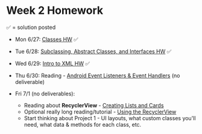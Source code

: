# Week 2 Homework

&#x2705; = solution posted

- Mon 6/27: [Classes HW](https://github.com/ga-adi-nyc/Classes-HW) &#x2705;


- Tue 6/28: [Subclassing, Abstract Classes, and Interfaces HW](https://github.com/ga-adi-nyc/Subclassing-and-Interfaces-HW) &#x2705;


- Wed 6/29: [Intro to XML HW](https://github.com/ga-adi-nyc/Intro-to-XML-HW) &#x2705;


- Thu 6/30: Reading - [Android Event Listeners & Event Handlers](https://developer.android.com/guide/topics/ui/ui-events.html) (no deliverable)


- Fri 7/1 (no deliverables):
  - Reading about **RecyclerView** - [Creating Lists and Cards](https://developer.android.com/training/material/lists-cards.html)
  - Optional really long reading/tutorial - [Using the RecyclerView](https://guides.codepath.com/android/using-the-recyclerview)
  - Start thinking about Project 1 - UI layouts, what custom classes you'll need, what data & methods for each class, etc.
